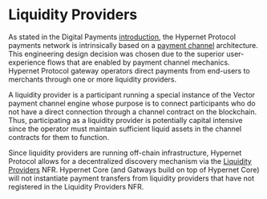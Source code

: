 # Liquidity Providers

As stated in the Digital Payments [introduction](/documentation/gitbook/digital-payments.md), the Hypernet Protocol payments network is intrinsically based on a 
[payment channel](/documentation/gitbook/definitions-and-key-terms.md#payment-channel) architecture. This engineering design decision was chosen due 
to the superior user-experience flows that are enabled by payment channel mechanics. Hypernet Protocol gateway operators direct payments from 
end-users to merchants through one or more liquidity providers. 

A liquidity provider is a participant running a special instance of the Vector payment channel engine whose purpose is to connect participants who do not have
a direct connection through a channel contract on the blockchain. Thus, participating as a liquidity provider is potentially capital intensive since the operator 
must maintain sufficient liquid assets in the channel contracts for them to function. 

Since liquidity providers are running off-chain infrastructure, Hypernet Protocol allows for a decentralized discovery mechanism via the 
[Liquidity Providers](/packages/contracts/contracts/identity/README.md#liquidity-providers) NFR. Hypernet Core (and Gatways build on top of Hypernet Core) will not
instantiate payment transfers from liquidity providers that have not registered in the Liquidity Providers NFR. 